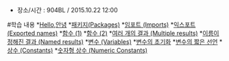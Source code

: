 * 장소/시간 : 904BL / 2015.10.22 12:00

#학습 내용
*[Hello,안녕](http://go-tour-kr.appspot.com/#1)
*[패키지(Packages)](http://go-tour-kr.appspot.com/#4)
*[임포트 (Imports)](http://go-tour-kr.appspot.com/#5)
*[익스포트 (Exported names)](http://go-tour-kr.appspot.com/#6)
*[함수 (1)](http://go-tour-kr.appspot.com/#7)
*[함수 (2)](http://go-tour-kr.appspot.com/#8)
*[여러 개의 결과 (Multiple results)](http://go-tour-kr.appspot.com/#9)
*[이름이 정해진 결과 (Named results)](http://go-tour-kr.appspot.com/#10)
*[변수 (Variables)](http://go-tour-kr.appspot.com/#11)
*[변수의 초기화](http://go-tour-kr.appspot.com/#12)
*[변수의 짧은 선언](http://go-tour-kr.appspot.com/#13)
*[상수 (Constants)](http://go-tour-kr.appspot.com/#14)
*[숫자형 상수 (Numeric Constants)](http://go-tour-kr.appspot.com/#15)

